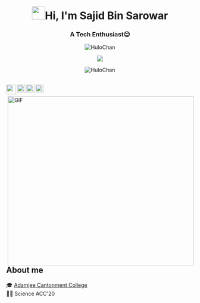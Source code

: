 
<!-- Updating my readme for GitHub-->

<h1 align="center"><img src="https://github.com/nixin72/nixin72/blob/master/wave.gif" height="35px" width="35px">Hi, I'm Sajid Bin Sarowar</h1>
<h3 align="center">A Tech Enthusiast😊</h3>
<!--:saasy me:-->

<p align="center"> 
	<img src="https://komarev.com/ghpvc/?username=HuloChan&label=Profile%20views&color=0e75b6&style=plastic" alt="HuloChan" /> 
	</a>
</p>

<p align="center">
  <a href="https://github.com/HuloChan/readme-typing-svg"><img src="https://readme-typing-svg.herokuapp.com?font=Trebuchet+MS&color=%2300F702&duration=4000&lines=Gonna+Code+Till+I+Collapse+!!!;I'm+on+my+way..&center=true&width=500&height=50""></a>
</p>


<p align="center"><img src="https://github-readme-streak-stats.herokuapp.com?user=HuloChan&theme=city-lights&hide_border=true&date_format=M%20j%5B%2C%20Y%5D&background=DD272700" alt="HuloChan" /></p>

<br>
<a href="https://www.facebook.com/un3ven">
  <img align="left" width="26px" src="https://cdn.jsdelivr.net/npm/simple-icons@v3/icons/facebook.svg" />
</a>
<a href="https://t.me/HuloChan">
  <img align="left" alt="Hulo Telegram" width="22px" src="https://cdn.jsdelivr.net/npm/simple-icons@v3/icons/telegram.svg" />
</a>

<a href="https://www.linkedin.com/in/sajid-bin-sarowar-3634b6215/">
  <img align="left" alt="Hulo's LinkedIN" width="22px" src="https://cdn.jsdelivr.net/npm/simple-icons@v3/icons/linkedin.svg" />
</a>

<a href="https://discordapp.com/users/439385890846932993">
  <img align="left" alt="Hulo Discord" width="22px" src="https://cdn.jsdelivr.net/npm/simple-icons@v3/icons/discord.svg" />
</a><br>
<p><img align="right" alt="GIF" src="https://i.ibb.co/4Nr84Qt/Zenitsu-visual-Hinokami-Kepputan.png" width="500" height="454" /></p>
	  
## About me 

🎓 <a href="http://acc.edu.bd/">Adamjee Cantonment College</a> </br>
👨‍💻 Science ACC'20 </br>
